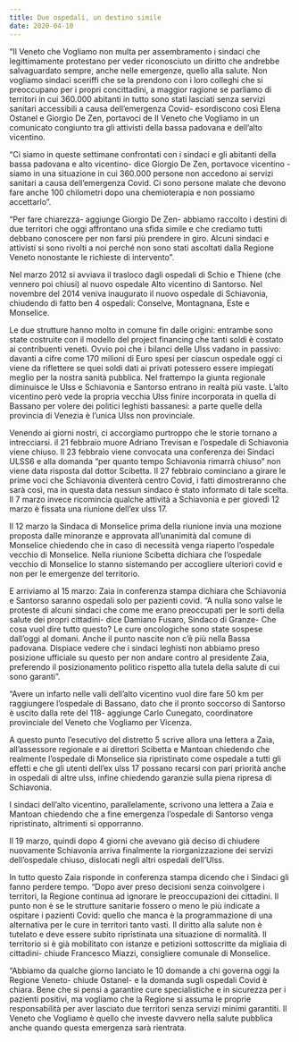 ```yaml
---
title: Due ospedali, un destino simile
date: 2020-04-10
---
```


“Il Veneto che Vogliamo non multa per assembramento i sindaci che legittimamente protestano per veder riconosciuto un diritto che andrebbe salvaguardato sempre, anche nelle emergenze, quello alla salute. Non vogliamo sindaci sceriffi che se la prendono con i loro colleghi che si preoccupano per i propri concittadini, a maggior ragione se parliamo di territori in cui 360.000 abitanti in tutto sono stati lasciati senza servizi sanitari accessibili a causa dell’emergenza Covid- esordiscono così Elena Ostanel e Giorgio De Zen, portavoci de Il Veneto che Vogliamo in un comunicato congiunto tra gli attivisti della bassa padovana e dell’alto vicentino.

“Ci siamo in queste settimane confrontati con i sindaci e gli abitanti della bassa padovana e alto vicentino- dice Giorgio De Zen, portavoce vicentino - siamo in una situazione in cui 360.000 persone non accedono ai servizi sanitari a causa dell’emergenza Covid. Ci sono persone malate che devono fare anche 100 chilometri dopo una chemioterapia e non possiamo accettarlo”.

“Per fare chiarezza- aggiunge Giorgio De Zen- abbiamo raccolto i destini di due territori che oggi affrontano una sfida simile e che crediamo tutti debbano conoscere per non farsi più prendere in giro. Alcuni sindaci e attivisti si sono rivolti a noi perché non sono stati ascoltati dalla Regione Veneto nonostante le richieste di intervento”.

Nel marzo 2012 si avviava il trasloco dagli ospedali di Schio e Thiene (che vennero poi chiusi) al nuovo ospedale Alto vicentino di Santorso. Nel novembre del 2014 veniva inaugurato il nuovo ospedale di Schiavonia, chiudendo di fatto ben 4 ospedali: Conselve, Montagnana, Este e Monselice.

Le due strutture hanno molto in comune fin dalle origini: entrambe sono state costruite con il modello del project financing che tanti soldi è costato ai contribuenti veneti. Ovvio poi che i bilanci delle Ulss vadano in passivo: davanti a cifre come 170 milioni di Euro spesi per ciascun ospedale oggi ci viene da riflettere se quei soldi dati ai privati potessero essere impiegati meglio per la nostra sanità pubblica. Nel frattempo la giunta regionale diminuisce le Ulss e Schiavonia e Santorso entrano in realtà più vaste. L’alto vicentino però vede la propria vecchia Ulss finire incorporata in quella di Bassano per volere dei politici leghisti bassanesi: a parte quelle della provincia di Venezia è l’unica Ulss non provinciale.

Venendo ai giorni nostri, ci accorgiamo purtroppo che le storie tornano a intrecciarsi. il 21 febbraio muore Adriano Trevisan e l’ospedale di Schiavonia viene chiuso. Il 23 febbraio viene convocata una conferenza dei Sindaci ULSS6 e alla domanda “per quanto tempo Schiavonia rimarrà chiuso” non viene data risposta dal dottor Scibetta. Il 27 febbraio cominciano a girare le prime voci che Schiavonia diventerà centro Covid, i fatti dimostreranno che sarà così, ma in questa data nessun sindaco è stato informato di tale scelta. Il 7 marzo invece ricomincia qualche attività a Schiavonia e per giovedì 12 marzo è fissata una riunione dell’ex ulss 17.

Il 12 marzo la Sindaca di Monselice prima della riunione invia una mozione proposta dalle minoranze e approvata all’unanimità dal comune di Monselice chiedendo che in caso di necessità venga riaperto l’ospedale vecchio di Monselice. Nella riunione Scibetta dichiara che l’ospedale vecchio di Monselice lo stanno sistemando per accogliere ulteriori covid e non per le emergenze del territorio.

E arriviamo al 15 marzo: Zaia in conferenza stampa dichiara che Schiavonia e Santorso saranno ospedali solo per pazienti covid. “A nulla sono valse le proteste di alcuni sindaci che come me erano preoccupati per le sorti della salute dei propri cittadini- dice Damiano Fusaro, Sindaco di Granze- Che cosa vuol dire tutto questo? Le cure oncologiche sono state sospese dall’oggi al domani. Anche il punto nascite non c’è più nella Bassa padovana. Dispiace vedere che i sindaci leghisti non abbiamo preso posizione ufficiale su questo per non andare contro al presidente Zaia, preferendo il posizionamento politico rispetto alla tutela della salute di cui sono garanti”.

“Avere un infarto nelle valli dell’alto vicentino vuol dire fare 50 km per raggiungere l’ospedale di Bassano, dato che il pronto soccorso di Santorso è uscito dalla rete del 118- aggiunge Carlo Cunegato, coordinatore provinciale del Veneto che Vogliamo per Vicenza.

A questo punto l’esecutivo del distretto 5 scrive allora una lettera a Zaia, all’assessore regionale e ai direttori Scibetta e Mantoan chiedendo che realmente l’ospedale di Monselice sia ripristinato come ospedale a tutti gli effetti e che gli utenti dell’ex ulss 17 possano recarsi con pari priorità anche in ospedali di altre ulss, infine chiedendo garanzie sulla piena ripresa di Schiavonia.

I sindaci dell’alto vicentino, parallelamente, scrivono una lettera a Zaia e Mantoan chiedendo che a fine emergenza l’ospedale di Santorso venga ripristinato, altrimenti si opporranno.

Il 19 marzo, quindi dopo 4 giorni che avevano già deciso di chiudere nuovamente Schiavonia arriva finalmente la riorganizzazione dei servizi dell’ospedale chiuso, dislocati negli altri ospedali dell’Ulss.

In tutto questo Zaia risponde in conferenza stampa dicendo che i Sindaci gli fanno perdere tempo. “Dopo aver preso decisioni senza coinvolgere i territori, la Regione continua ad ignorare le preoccupazioni dei cittadini. Il punto non è se le strutture sanitarie fossero o meno le più indicate a ospitare i pazienti Covid: quello che manca è la programmazione di una alternativa per le cure in territori tanto vasti. Il diritto alla salute non è tutelato e deve essere subito ripristinata una situazione di normalità. Il territorio si è già mobilitato con istanze e petizioni sottoscritte da migliaia di cittadini- chiude Francesco Miazzi, consigliere comunale di Monselice.

“Abbiamo da qualche giorno lanciato le 10 domande a chi governa oggi la Regione Veneto- chiude Ostanel- e la domanda sugli ospedali Covid è chiara. Bene che si pensi a garantire cure specialistiche e in sicurezza per i pazienti positivi, ma vogliamo che la Regione si assuma le proprie responsabilità per aver lasciato due territori senza servizi minimi garantiti. Il Veneto che Vogliamo è quello che investe davvero nella salute pubblica anche quando questa emergenza sarà rientrata.

